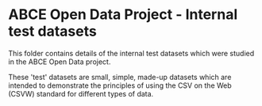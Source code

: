 # ABCE Open Data Project - Internal test datasets

This folder contains details of the internal test datasets which were studied in the ABCE Open Data project.

These 'test' datasets are small, simple, made-up datasets which are intended to demonstrate the principles of using the CSV on the Web (CSVW) standard for different types of data.

